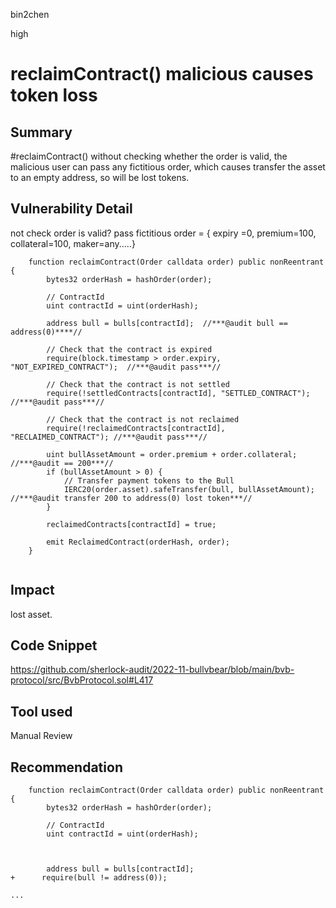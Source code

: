 bin2chen

high

# reclaimContract() malicious causes token loss

## Summary
#reclaimContract() without checking whether the order is valid, the malicious user can pass any fictitious order, which causes transfer the asset to an empty address, so will be lost tokens.

## Vulnerability Detail
not check order is valid?
pass fictitious order = { expiry =0, premium=100, collateral=100, maker=any.....}

```solidity
    function reclaimContract(Order calldata order) public nonReentrant {
        bytes32 orderHash = hashOrder(order);

        // ContractId
        uint contractId = uint(orderHash);

        address bull = bulls[contractId];  //***@audit bull == address(0)****//

        // Check that the contract is expired
        require(block.timestamp > order.expiry, "NOT_EXPIRED_CONTRACT");  //***@audit pass***//

        // Check that the contract is not settled
        require(!settledContracts[contractId], "SETTLED_CONTRACT"); //***@audit pass***//

        // Check that the contract is not reclaimed
        require(!reclaimedContracts[contractId], "RECLAIMED_CONTRACT"); //***@audit pass***//

        uint bullAssetAmount = order.premium + order.collateral; //***@audit == 200***//
        if (bullAssetAmount > 0) {
            // Transfer payment tokens to the Bull
            IERC20(order.asset).safeTransfer(bull, bullAssetAmount);  //***@audit transfer 200 to address(0) lost token***//
        }

        reclaimedContracts[contractId] = true;

        emit ReclaimedContract(orderHash, order);
    }


```

## Impact

lost asset.

## Code Snippet

https://github.com/sherlock-audit/2022-11-bullvbear/blob/main/bvb-protocol/src/BvbProtocol.sol#L417


## Tool used

Manual Review

## Recommendation
```solidity
    function reclaimContract(Order calldata order) public nonReentrant {
        bytes32 orderHash = hashOrder(order);

        // ContractId
        uint contractId = uint(orderHash);



        address bull = bulls[contractId];
+      require(bull != address(0));

...
```